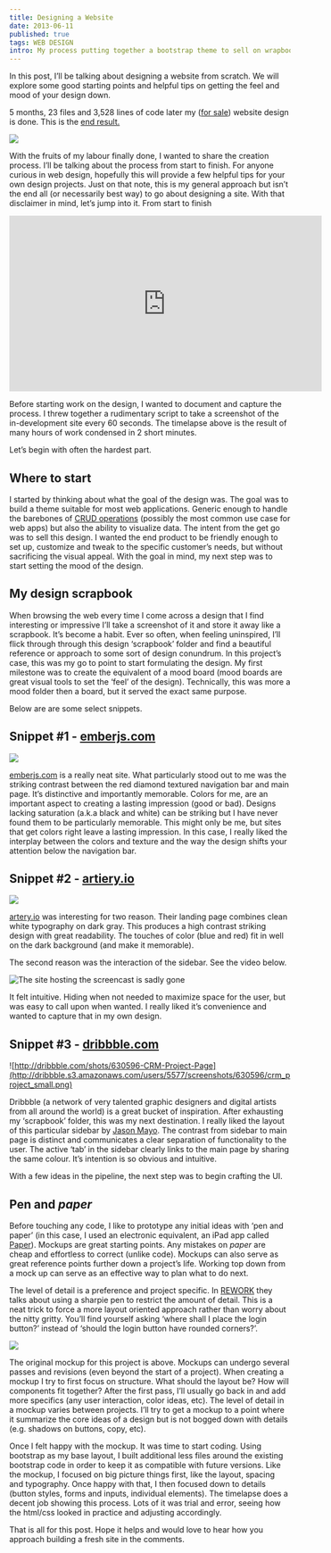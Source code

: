 ```yaml
---
title: Designing a Website
date: 2013-06-11
published: true
tags: WEB DESIGN
intro: My process putting together a bootstrap theme to sell on wrapbootstrap. 
---
```

In this post, I’ll be talking about designing a website from scratch. We will explore some good starting points and helpful tips on getting the feel and mood of your design down.

5 months, 23 files and 3,528 lines of code later my ([for sale][1]) website design is done. This is the [end result.][2]

![](./admino-screenshot.png)

With the fruits of my labour finally done, I wanted to share the creation process.
I’ll be talking about the process from start to finish.
For anyone curious in web design, hopefully this will provide a few helpful tips for your own design projects.  Just on that note, this is my general approach but isn’t the end all (or necessarily best way) to go about designing a site. With that disclaimer in mind, let’s jump into it.
From start to finish

<iframe width="560" height="315" src="https://www.youtube.com/embed/-A3tfevse6A" frameborder="0" allowfullscreen></iframe>

Before starting work on the design, I wanted to document and capture the process. I threw together a rudimentary script to take a screenshot of the in-development site every 60 seconds. The timelapse above is the result of many hours of work condensed in 2 short minutes.

Let’s begin with often the hardest part.

Where to start
--------------

I started by thinking about what the goal of the design was.  The goal was to build a theme suitable for most web applications. Generic enough to handle the barebones of [CRUD operations][3] (possibly the most common use case for web apps) but also the ability to visualize data. The intent from the get go was to sell this design. I wanted the end product to be friendly enough to set up, customize and tweak to the specific customer’s needs, but without sacrificing the visual appeal. With the goal in mind, my next step was to start setting the mood of the design.

My design scrapbook
-------------------

When browsing the web every time I come across a design that I find interesting or impressive I’ll take a screenshot of it and store it away like a scrapbook. It’s become a habit.  Ever so often, when feeling uninspired, I’ll flick through through this design ‘scrapbook’ folder and find a beautiful reference or approach to some sort of design conundrum. In this project’s case, this was my go to point to start formulating the design. My first milestone was to create the equivalent of a mood board (mood boards are great visual tools to set the ‘feel’ of the design). Technically, this was more a mood folder then a board, but it served the exact same purpose.

Below are are some select snippets.


Snippet #1 - [emberjs.com](https://www.emberjs.com)
------------------------

[![](./ember-screenshot.png)](http://www.emberjs.com)

[emberjs.com](https://www.emberjs.com) is a really neat site. What particularly stood out to me was the striking contrast between the red diamond textured navigation bar and main page. It’s distinctive and importantly memorable. Colors for me, are an important aspect to creating a lasting impression (good or bad). Designs lacking saturation (a.k.a black and white) can be striking but I have never found them to be particularly memorable. This might only be me, but sites that get colors right leave a lasting impression. In this case, I really liked the interplay between the colors and texture and the way the design shifts your attention below the navigation bar.


Snippet #2 - [artiery.io](https://artiery.io)
-------------------------------------------

![](./artiery-screenshot-2.png)

[artery.io](http://www.artery.io) was interesting for two reason. Their landing page combines clean white typography on dark gray. This produces a high contrast striking design with great readability. The touches of color (blue and red) fit in well on the dark background (and make it memorable).

The second reason was the interaction of the sidebar. See the video below.

![The site hosting the screencast is sadly gone](./screencast-placeholder2.png)

It felt intuitive. Hiding when not needed to maximize space for the user, but was easy to call upon when wanted. I really liked it’s convenience and wanted to capture that in my own design.

Snippet #3 - [dribbble.com](http://dribbble.com)
------------------------------------------------

![http://dribbble.com/shots/630596-CRM-Project-Page](http://dribbble.s3.amazonaws.com/users/5577/screenshots/630596/crm_project_small.png)

Dribbble (a network of very talented graphic designers and digital artists from all around the world) is a great bucket of inspiration. After exhausting my ‘scrapbook’ folder, this was my next destination. I really liked the layout of this particular sidebar by [Jason Mayo](http://dribbble.com/madebymayo). The contrast from sidebar to main page is distinct and communicates a clear separation of functionality to the user. The active ‘tab’ in the sidebar clearly links to the main page by sharing the same colour. It’s intention is so obvious and intuitive.

With a few ideas in the pipeline, the next step was to begin crafting the UI.

Pen and *paper*
-------------

Before touching any code, I like to prototype any initial ideas with ‘pen and paper’ (in this case, I used an electronic equivalent, an iPad app called [Paper](http://www.fiftythree.com/paper)). Mockups are great starting points. Any mistakes on *paper* are cheap and effortless to correct (unlike code). Mockups can also serve as great reference points further down a project’s life. Working top down from a mock up can serve as an effective way to plan what to do next.

The level of detail is a preference and project specific. In [REWORK](http://www.amazon.co.uk/gp/product/0091929784/ref=as_li_qf_sp_asin_tl?ie=UTF8&camp=1634&creative=6738&creativeASIN=0091929784&linkCode=as2&tag=baby04c1-21) they talks about using a sharpie pen to restrict the amount of detail. This is a neat trick to force a more layout oriented approach rather than worry about the nitty gritty. You’ll find yourself asking ‘where shall I place the login button?’ instead of ‘should the login button have rounded corners?’.

![](./admino-mockup.png)

The original mockup for this project is above. Mockups can undergo several passes and revisions (even beyond the start of a project). When creating a mockup I try to first focus on structure. What should the layout be? How will components fit together?
After the first pass, I’ll usually go back in and add more specifics (any user interaction, color ideas, etc).
The level of detail in a mockup varies between projects. I’ll try to get a mockup to a point where it summarize the core ideas of a design but is not bogged down with details (e.g. shadows on buttons, copy, etc).

Once I felt happy with the mockup. It was time to start coding. Using bootstrap as my base layout, I built additional less files around the existing bootstrap code in order to keep it as compatible with future versions. Like the mockup, I focused on big picture things first, like the layout, spacing and typography. Once happy with that, I then focused down to details (button styles, forms and inputs, individual elements). The timelapse does a decent job showing this process. Lots of it was trial and error, seeing how the html/css looked in practice and adjusting accordingly.  

That is all for this post. Hope it helps and would love to hear how you approach building a fresh site in the comments.

[1]: https://wrapbootstrap.com/theme/admino-fixed-width-admin-template-WB064S498?ref=cameron
[2]: http://wrapbootstrap.com/preview/WB064S498
[3]: http://en.wikipedia.org/wiki/Create,_read,_update_and_delete
